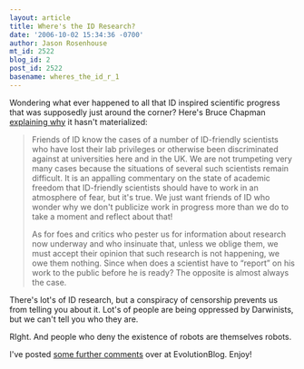 ```yaml
---
layout: article
title: Where's the ID Research?
date: '2006-10-02 15:34:36 -0700'
author: Jason Rosenhouse
mt_id: 2522
blog_id: 2
post_id: 2522
basename: wheres_the_id_r_1
---
```

Wondering what ever happened to all that ID inspired scientific progress that was supposedly just around the corner?  Here's Bruce Chapman [explaining why](http://www.evolutionnews.org/2006/10/the_state_of_scientific_resear.html#more) it hasn't materialized:

> Friends of ID know the cases of a number of ID-friendly scientists who have lost their lab privileges or otherwise been discriminated against at universities here and in the UK. We are not trumpeting very many cases because the situations of several such scientists remain difficult. It is an appalling commentary on the state of academic freedom that ID-friendly scientists should have to work in an atmosphere of fear, but it's true. We just want friends of ID who wonder why we don't publicize work in progress more than we do to take a moment and reflect about that!
> 
> As for foes and critics who pester us for information about research now underway and who insinuate that, unless we oblige them, we must accept their opinion that such research is not happening, we owe them nothing. Since when does a scientist have to &ldquo;report&rdquo; on his work to the public before he is ready? The opposite is almost always the case.

There's lot's of ID research, but a conspiracy of censorship prevents us from telling you about it.  Lot's of people are being oppressed by Darwinists, but we can't tell you who they are.

RIght.  And people who deny the existence of robots are themselves robots.

I've posted [some further comments](http://scienceblogs.com/evolutionblog/2006/10/i_grow_weary_of_id.php) over at EvolutionBlog.  Enjoy!
